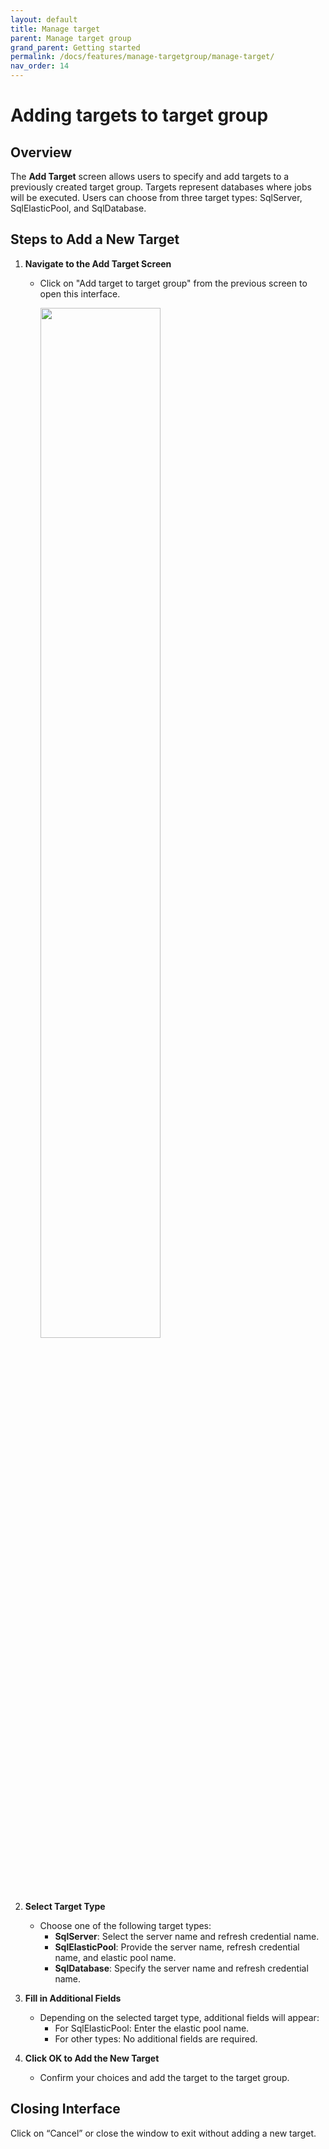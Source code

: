 ```yaml
---
layout: default
title: Manage target
parent: Manage target group
grand_parent: Getting started
permalink: /docs/features/manage-targetgroup/manage-target/
nav_order: 14
---
```

# Adding targets to target group

## Overview
The **Add Target** screen allows users to specify and add targets to a previously created target group. Targets represent databases where jobs will be executed. Users can choose from three target types: SqlServer, SqlElasticPool, and SqlDatabase.

## Steps to Add a New Target

1. **Navigate to the Add Target Screen**
   - Click on "Add target to target group" from the previous screen to open this interface.

      <img src="../../../../media/target-screen.png" style="width:65%; height:65%">

2. **Select Target Type**
   - Choose one of the following target types:
     - **SqlServer**: Select the server name and refresh credential name.
     - **SqlElasticPool**: Provide the server name, refresh credential name, and elastic pool name.
     - **SqlDatabase**: Specify the server name and refresh credential name.

3. **Fill in Additional Fields**
   - Depending on the selected target type, additional fields will appear:
     - For SqlElasticPool: Enter the elastic pool name.
     - For other types: No additional fields are required.

4. **Click OK to Add the New Target**
   - Confirm your choices and add the target to the target group.

## Closing Interface
Click on “Cancel” or close the window to exit without adding a new target.

